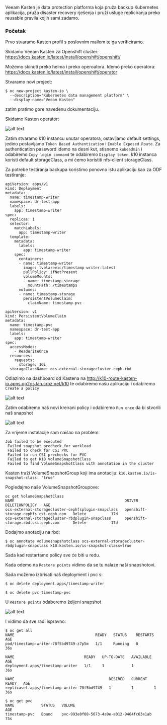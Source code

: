 Veeam Kasten je data protection platforma koja pruža backup Kubernetes aplikacija, pruža disaster recovery rješenja i pruži usluge repliciranja preko reusable pravila kojih sami zadamo.

### Početak

Prvo stvaramo Kasten profil s poslovnim mailom te ga verificiramo.

Skidamo Veeam Kasten za Openshift cluster: https://docs.kasten.io/latest/install/openshift/openshift/

Možemo skinuti preko helma i preko operoatora. Idemo preko operatora: https://docs.kasten.io/latest/install/openshift/operator

Stvaramo novi project:

```
$ oc new-project kasten-io \
  --description="Kubernetes data management platform" \
  --display-name="Veeam Kasten"
```

zatim pratimo gore navedenu dokumentaciju.

Skidamo Kasten operator:

![alt text](images/veeam1.png)

Zatim stvaramo k10 instancu unutar operatora, ostavljamo default settings, jedino postavljamo ```Token Based Authentication``` i ```Enable Exposed Route```. Za authentication password idemo na desni kut, stisnemo ```kubeadmin``` i odabiremo ```Copy login command``` te odabiremo ```Display token```. k10 instanca koristi default storageClass, a mi ćemo koristiti nfs-client storageClass.

Za potrebe testiranja backupa koristimo ponovno istu aplikaciju kao za ODF testiranje:
```
apiVersion: apps/v1
kind: Deployment
metadata:
  name: timestamp-writer
  namespace: dr-test-app
  labels:
    app: timestamp-writer
spec:
  replicas: 1
  selector:
    matchLabels:
      app: timestamp-writer
  template:
    metadata:
      labels:
        app: timestamp-writer
    spec:
      containers:
      - name: timestamp-writer
        image: lvolarevic/timestamp-writer:latest
        pullPolicy: ifNotPresent
        volumeMounts:
        - name: timestamp-storage
          mountPath: /timestamps
      volumes:
      - name: timestamp-storage
        persistentVolumeClaim:
          claimName: timestamp-pvc

```
```
apiVersion: v1
kind: PersistentVolumeClaim
metadata:
  name: timestamp-pvc
  namespace: dr-test-app
  labels:
    app: timestamp-writer
spec:
  accessModes:
    - ReadWriteOnce
  resources:
    requests:
      storage: 1Gi
  storageClassName: ocs-external-storagecluster-ceph-rbd
```

Odlazimo na dashboard od Kastena na http://k10-route-kasten-io.apps.op2os.lan.croz.net/k10 te odabiremo našu aplikaciju i odabiremo ```Create a policy```

![alt text](images/veeam3.png)

Zatim odabiremo naš novi kreirani policy i odabiremo ```Run once``` da bi stvorili naš snapshot

![alt text](images/veeam4.png)

Za vrijeme instalacije sam naišao na problem:
```
Job failed to be executed
 Failed snapshot precheck for workload
 Failed to check for CSI PVC
 Failed to run CSI prechecks for PVC
 Failed to get K10 VolumeSnapshotClass
 Failed to find VolumeSnapshotClass with annotation in the cluster
```
Kasten traži VolumeSnapshotGroup koji ima anotaciju: ```k10.kasten.io/is-snapshot-class: "true"```

Pogledajmo naše VolumeSnapshotGroupove:
```
oc get VolumeSnapshotClass
NAME                                                 DRIVER                                  DELETIONPOLICY   AGE
ocs-external-storagecluster-cephfsplugin-snapclass   openshift-storage.cephfs.csi.ceph.com   Delete           17d
ocs-external-storagecluster-rbdplugin-snapclass      openshift-storage.rbd.csi.ceph.com      Delete           17d
```

Dodajmo anotaciju na rbd:
```
$ oc annotate volumesnapshotclass ocs-external-storagecluster-rbdplugin-snapclass k10.kasten.io/is-snapshot-class=true

```
Sada kad restartamo policy sve će biti u redu.

Kada odemo na ```Restore points``` vidimo da se tu nalaze naši snapshotovi.

Sada možemo izbrisati naš deployment i pvc s:
```
$ oc delete deployment.apps/timestamp-writer

$ oc delete pvc timestamp-pvc
```

U ```Restore points``` odaberemo željeni snapshot

![alt text](images/veeam5.png)

I vidimo da sve radi ispravno:
```
$ oc get all
NAME                                    READY   STATUS    RESTARTS   AGE
pod/timestamp-writer-78f5bd9749-z7p5m   1/1     Running   0          36s

NAME                               READY   UP-TO-DATE   AVAILABLE   AGE
deployment.apps/timestamp-writer   1/1     1            1           36s

NAME                                          DESIRED   CURRENT   READY   AGE
replicaset.apps/timestamp-writer-78f5bd9749   1         1         1       36s

$ oc get pvc
NAME            STATUS   VOLUME                                     AGE
timestamp-pvc   Bound    pvc-993e0f08-5673-4a9e-a012-9464fc63e1ab   75s

```
